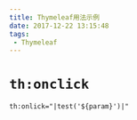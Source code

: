 ```yaml
---
title: Thymeleaf用法示例
date: 2017-12-22 13:15:48
tags:
 - Thymeleaf
---
```


# `th:onclick`

```html
th:onlick="|test('${param}')|"
```
